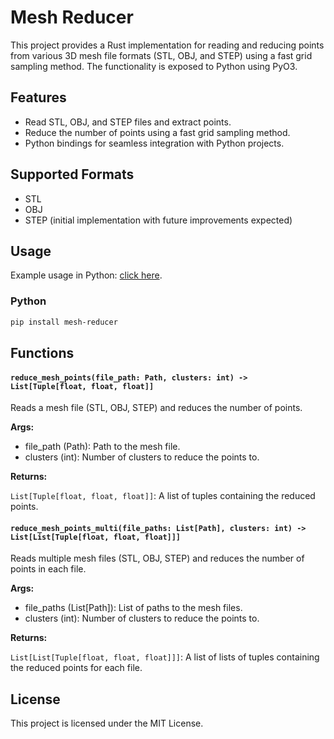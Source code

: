 # Mesh Reducer

This project provides a Rust implementation for reading and reducing points from various 3D mesh file formats (STL, OBJ, and STEP) using a fast grid sampling method. The functionality is exposed to Python using PyO3.

## Features

- Read STL, OBJ, and STEP files and extract points.
- Reduce the number of points using a fast grid sampling method.
- Python bindings for seamless integration with Python projects.

## Supported Formats
- STL
- OBJ
- STEP (initial implementation with future improvements expected)

## Usage

Example usage in Python: [click here](https://github.com/vffuunnyy/ai_hack).

### Python

```bash
pip install mesh-reducer
```

## Functions

#### `reduce_mesh_points(file_path: Path, clusters: int) -> List[Tuple[float, float, float]]`
Reads a mesh file (STL, OBJ, STEP) and reduces the number of points.

**Args:**

- file_path (Path): Path to the mesh file.
- clusters (int): Number of clusters to reduce the points to.

**Returns:**

`List[Tuple[float, float, float]]`: A list of tuples containing the reduced points.

#### `reduce_mesh_points_multi(file_paths: List[Path], clusters: int) -> List[List[Tuple[float, float, float]]]`
Reads multiple mesh files (STL, OBJ, STEP) and reduces the number of points in each file.

**Args:**

- file_paths (List[Path]): List of paths to the mesh files.
- clusters (int): Number of clusters to reduce the points to.

**Returns:**

`List[List[Tuple[float, float, float]]]`: A list of lists of tuples containing the reduced points for each file.

## License

This project is licensed under the MIT License.